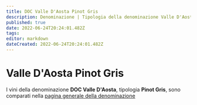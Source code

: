 ```yaml
---
title: DOC Valle D'Aosta Pinot Gris
description: Denominazione | Tipologia della denominazione Valle D'Aosta
published: true
date: 2022-06-24T20:24:01.482Z
tags: 
editor: markdown
dateCreated: 2022-06-24T20:24:01.482Z
---
```


# Valle D'Aosta Pinot Gris
I vini della denominazione **DOC Valle D'Aosta**, tipologia **Pinot Gris**, sono comparati nella [pagina generale della denominazione](/denominazioni/Italia/Valle-D-Aosta/DOC-Valle-D-Aosta)